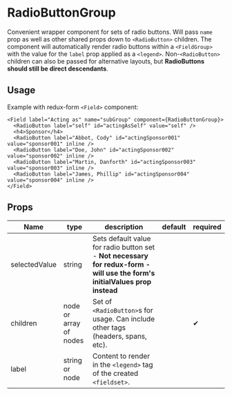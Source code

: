 # RadioButtonGroup

Convenient wrapper component for sets of radio buttons. Will pass `name` prop as well as other shared props down to `<RadioButton>` children.
The component will automatically render radio buttons within a `<FieldGroup>` with the value for the `label` prop applied as a `<legend>`. Non-`<RadioButton>` children can also be passed for alternative layouts, but **RadioButtons should still be direct descendants**. 

## Usage
Example with redux-form `<Field>` component:

```
<Field label="Acting as" name="subGroup" component={RadioButtonGroup}>
  <RadioButton label="self" id="actingAsSelf" value="self" />
  <h4>Sponsor</h4>
  <RadioButton label="Abbot, Cody" id="actingSponsor001" value="sponsor001" inline />
  <RadioButton label="Doe, John" id="actingSponsor002" value="sponsor002" inline />
  <RadioButton label="Martin, Danforth" id="actingSponsor003" value="sponsor003" inline />
  <RadioButton label="James, Phillip" id="actingSponsor004" value="sponsor004" inline />
</Field>
```

## Props
Name | type | description | default | required | 
--- | --- | --- | --- | --- |
selectedValue | string | Sets default value for radio button set - **Not necessary for redux-form - will use the form's initialValues prop instead** | | |
children | node or array of nodes | Set of `<RadioButton>`s for usage. Can include other tags (headers, spans, etc). | | &#10004;|
label | string or node | Content to render in the `<legend>` tag of the created `<fieldset>`. | | |